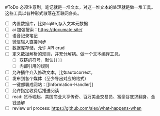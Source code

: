 #ToDo 
必须注意到，笔记就是一堆文本，对这一堆文本的处理就是做一堆工具。这些工具以各种形式散落在互联网各处。
- [ ] 内置数据库，比如sqlite,存入文本元数据
- [ ] ai 加强搜索：https://documate.site/
- [ ] 语音记录笔记
- [ ] 微信输入直接同步
- [ ] 数据库存储，允许 API crud
- [ ] 定义数据解析的规则，并充分解耦。做一个文本编译工具。
	- [ ] 双链的符号，默认`[[]]`
	- [ ] 内部引用的规则
- [ ] 允许插件介入修改文本，比如autocorrect。
- [ ] 发布到各个媒体（至少导出对应的格式）
- [ ] 一键部署成网站：[[Information-Handler]]
- [ ] 允许指定收费后推送阅读
- [ ] read: 货币崛起、美国商业大亨传奇、百万美金交易员、富豪谷底求翻身、金钱通解
- [ ] review url process: https://github.com/alex/what-happens-when